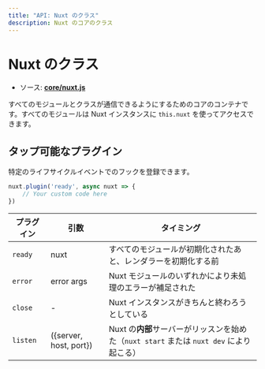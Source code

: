 ```yaml
---
title: "API: Nuxt のクラス"
description: Nuxt のコアのクラス
---
```


# Nuxt のクラス

- ソース: **[core/nuxt.js](https://github.com/nuxt/nuxt.js/blob/dev/lib/core/nuxt.js)**

すべてのモジュールとクラスが通信できるようにするためのコアのコンテナです。すべてのモジュールは Nuxt インスタンスに `this.nuxt` を使ってアクセスできます。

## タップ可能なプラグイン

特定のライフサイクルイベントでのフックを登録できます。

```js
nuxt.plugin('ready', async nuxt => {
    // Your custom code here
})
```

プラグイン   | 引数              | タイミング
---------|------------------------|------------------------------------------------------------------------------
`ready`  | nuxt                   | すべてのモジュールが初期化されたあと、レンダラーを初期化する前
`error`  | error args             | Nuxt モジュールのいずれかにより未処理のエラーが補足された
`close`  | -                      | Nuxt インスタンスがきちんと終わろうとしている
`listen` | ({server, host, port}) | Nuxt の**内部**サーバーがリッスンを始めた（`nuxt start` または `nuxt dev` により起こる）
